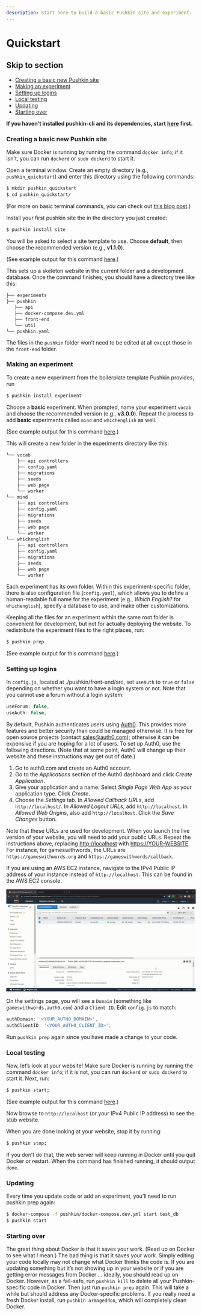 ```yaml
---
description: Start here to build a basic Pushkin site and experiment.
---
```


# Quickstart

## Skip to section

* [Creating a basic new Pushkin site](quickstart.md#creating-basic-new-pushkin-site)
* [Making an experiment](quickstart.md#making-an-experiment)
* [Setting up logins](quickstart.md#setting-up-logins)
* [Local testing](quickstart.md#local-testing)
* [Updating](quickstart.md#updating)
* [Starting over](quickstart.md#starting-over)

**If you haven't installed pushkin-cli and its dependencies, start** [**here**](installing-pushkin-and-dependencies/) **first.**

### Creating a basic new Pushkin site

Make sure Docker is running by running the command `docker info`; if it isn't, you can run `dockerd` or `sudo dockerd` to start it.

Open a terminal window. Create an empty directory \(e.g., `pushkin_quickstart`\) and enter this directory using the following commands:

```bash
$ mkdir pushkin_quickstart
$ cd pushkin_quickstart/
```

\(For more on basic terminal commands, you can check out [this blog post](https://medium.com/@grace.m.nolan/terminal-for-beginners-e492ba10902a).\)

Install your first pushkin site the in the directory you just created:

```bash
$ pushkin install site
```

You will be asked to select a site template to use. Choose **default**, then choose the recommended version (e.g., **v1.1.0**).

(See example output for this command [here](sample_output/pushkin-install-site.md).)

This sets up a skeleton website in the current folder and a development database. Once the command finishes, you should have a directory tree like this:

```text
├── experiments
├── pushkin
   ├── api
   ├── docker-compose.dev.yml
   ├── front-end
   └── util
└── pushkin.yaml
```

The files in the `pushkin` folder won’t need to be edited at all except those in the `front-end` folder.

### Making an experiment

To create a new experiment from the boilerplate template Pushkin provides, run

```bash
$ pushkin install experiment
```

Choose a **basic** experiment. When prompted, name your experiment `vocab` and choose the recommended version (e.g., **v3.0.0**). Repeat the process to add **basic** experiments called `mind` and `whichenglish` as well.

(See example output for this command [here](sample_output/pushkin-install-experiment.md).)

This will create a new folder in the experiments directory like this:

```text
└── vocab
    ├── api controllers
    ├── config.yaml
    ├── migrations
    ├── seeds
    ├── web page
    └── worker
└── mind
    ├── api controllers
    ├── config.yaml
    ├── migrations
    ├── seeds
    ├── web page
    └── worker
└── whichenglish
    ├── api controllers
    ├── config.yaml
    ├── migrations
    ├── seeds
    ├── web page
    └── worker
```

Each experiment has its own folder. Within this experiment-specific folder, there is also configuration file \(`config.yaml`\), which allows you to define a human-readable full name for the experiment \(e.g., _Which English?_ for `whichenglish`\), specify a database to use, and make other customizations.

Keeping all the files for an experiment within the same root folder is convenient for development, but not for actually deploying the website. To redistribute the experiment files to the right places, run:

```bash
$ pushkin prep
```
(See example output for this command [here](sample_output/pushkin-prep.md).)

### Setting up logins

In `config.js`, located at ./pushkin/front-end/src, set `useAuth` to `true` or `false` depending on whether you want to have a login system or not. Note that you cannot use a forum without a login system:

```javascript
useForum: false,
useAuth: false,
```

By default, Pushkin authenticates users using [Auth0](https://auth0.com/). This provides more features and better security than could be managed otherwise. It is free for open source projects \(contact [sales@auth0.com](mailto:sales%40auth0.com)\); otherwise it can be expensive if you are hoping for a lot of users. To set up Auth0, use the following directions. \(Note that at some point, Auth0 will change up their website and these instructions may get out of date.\)

1. Go to auth0.com and create an Auth0 account.
2. Go to the _Applications_ section of the Auth0 dashboard and click _Create Application_.
3. Give your application and a name. Select _Single Page Web App_ as your application type. Click _Create_.
4. Choose the _Settings_ tab. In _Allowed Callback URLs_, add `http://localhost/`. In _Allowed Logout URLs_, add `http://localhost`. In _Allowed Web Origins_, also add `http://localhost`. Click the _Save Changes_ button.

Note that these URLs are used for development. When you launch the live version of your website, you will need to add your public URLs. Repeat the instructions above, replacing [http://localhost](http://localhost) with [https://YOUR-WEBSITE](https://YOUR-WEBSITE). For instance, for gameswithwords, the URLs are `https://gameswithwords.org` and `https://gameswithwords/callback`.

If you are using an AWS EC2 instance, navigate to the IPv4 Public IP address of your instance instead of `http://localhost`. This can be found in the AWS EC2 console.

![](../.gitbook/assets/38.gif)

On the settings page, you will see a `Domain` \(something like `gameswithwords.auth0.com`\) and a `Client ID`. Edit `config.js` to match:

```javascript
authDomain: '<YOUR_AUTH0_DOMAIN>',
authClientID: '<YOUR_AUTH0_CLIENT_ID>',
```

Run `pushkin prep` again since you have made a change to your code.

### Local testing

Now, let’s look at your website! Make sure Docker is running by running the command `docker info`; if it is not, you can run `dockerd` or `sudo dockerd` to start it. Next, run:

```bash
$ pushkin start;
```
(See example output for this command [here](sample_output/pushkin-start.md).)

Now browse to `http://localhost` \(or your IPv4 Public IP address\) to see the stub website.

When you are done looking at your website, stop it by running:

```bash
$ pushkin stop;
```

If you don’t do that, the web server will keep running in Docker until you quit Docker or restart. When the command has finished running, it should output `done`.

### Updating

Every time you update code or add an experiment, you’ll need to run pushkin prep again:

```bash
$ docker-compose -f pushkin/docker-compose.dev.yml start test_db
$ pushkin start
```

### Starting over

The great thing about Docker is that it saves your work. \(Read up on Docker to see what I mean.\) The bad thing is that it saves your work. Simply editing your code locally may not change what Docker thinks the code is. If you are updating something but it’s not showing up in your website or if you are getting error messages from Docker … ideally, you should read up on Docker. However, as a fail-safe, run `pushkin kill` to delete all your Pushkin-specific code in Docker. Then just run `pushkin prep` again. This will take a while but should address any Docker-specific problems. If you really need a fresh Docker install, run `pushkin armageddon`, which will completely clean Docker.
